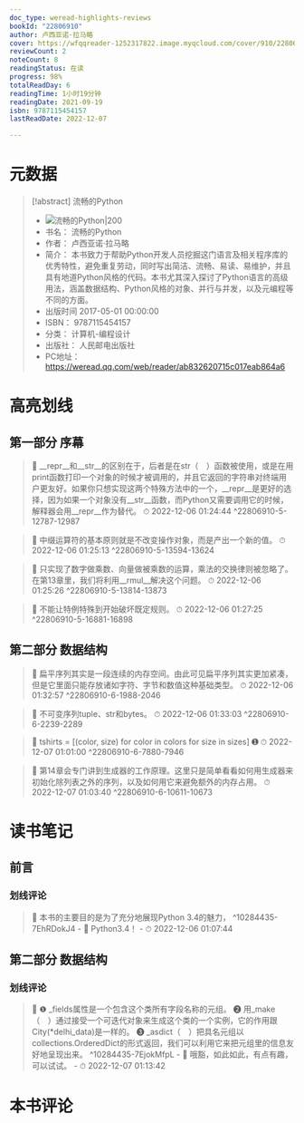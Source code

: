 ```yaml
---
doc_type: weread-highlights-reviews
bookId: "22806910"
author: 卢西亚诺·拉马略
cover: https://wfqqreader-1252317822.image.myqcloud.com/cover/910/22806910/t7_22806910.jpg
reviewCount: 2
noteCount: 8
readingStatus: 在读
progress: 98%
totalReadDay: 6
readingTime: 1小时19分钟
readingDate: 2021-09-19
isbn: 9787115454157
lastReadDate: 2022-12-07

---
```

# 元数据
> [!abstract] 流畅的Python
> - ![ 流畅的Python|200](https://wfqqreader-1252317822.image.myqcloud.com/cover/910/22806910/t7_22806910.jpg)
> - 书名： 流畅的Python
> - 作者： 卢西亚诺·拉马略
> - 简介： 本书致力于帮助Python开发人员挖掘这门语言及相关程序库的优秀特性，避免重复劳动，同时写出简洁、流畅、易读、易维护，并且具有地道Python风格的代码。本书尤其深入探讨了Python语言的高级用法，涵盖数据结构、Python风格的对象、并行与并发，以及元编程等不同的方面。
> - 出版时间 2017-05-01 00:00:00
> - ISBN： 9787115454157
> - 分类： 计算机-编程设计
> - 出版社： 人民邮电出版社
> - PC地址：https://weread.qq.com/web/reader/ab832620715c017eab864a6

# 高亮划线

## 第一部分 序幕

> 📌 __repr__和__str__的区别在于，后者是在str（　）函数被使用，或是在用print函数打印一个对象的时候才被调用的，并且它返回的字符串对终端用户更友好。如果你只想实现这两个特殊方法中的一个，__repr__是更好的选择，因为如果一个对象没有__str__函数，而Python又需要调用它的时候，解释器会用__repr__作为替代。 
> ⏱ 2022-12-06 01:24:44 ^22806910-5-12787-12987

> 📌 中缀运算符的基本原则就是不改变操作对象，而是产出一个新的值。 
> ⏱ 2022-12-06 01:25:13 ^22806910-5-13594-13624

> 📌 只实现了数字做乘数、向量做被乘数的运算，乘法的交换律则被忽略了。在第13章里，我们将利用__rmul__解决这个问题。 
> ⏱ 2022-12-06 01:25:26 ^22806910-5-13814-13873

> 📌 不能让特例特殊到开始破坏既定规则。 
> ⏱ 2022-12-06 01:27:25 ^22806910-5-16881-16898

## 第二部分 数据结构

> 📌 扁平序列其实是一段连续的内存空间。由此可见扁平序列其实更加紧凑，但是它里面只能存放诸如字符、字节和数值这种基础类型。 
> ⏱ 2022-12-06 01:32:57 ^22806910-6-1988-2046

> 📌 不可变序列tuple、str和bytes。 
> ⏱ 2022-12-06 01:33:03 ^22806910-6-2239-2289

> 📌 tshirts = [(color, size) for color in colors for size in sizes] ➊ 
> ⏱ 2022-12-07 01:01:00 ^22806910-6-7880-7946

> 📌 第14章会专门讲到生成器的工作原理。这里只是简单看看如何用生成器来初始化除列表之外的序列，以及如何用它来避免额外的内存占用。 
> ⏱ 2022-12-07 01:03:40 ^22806910-6-10611-10673

# 读书笔记

## 前言

### 划线评论
> 📌 本书的主要目的是为了充分地展现Python 3.4的魅力，  ^10284435-7EhRDokJ4
    - 💭 Python3.4！
    - ⏱ 2022-12-06 01:07:44
   
## 第二部分 数据结构

### 划线评论
> 📌 ❶ _fields属性是一个包含这个类所有字段名称的元组。
❷ 用_make（　）通过接受一个可迭代对象来生成这个类的一个实例，它的作用跟City(*delhi_data)是一样的。
❸ _asdict（　）把具名元组以collections.OrderedDict的形式返回，我们可以利用它来把元组里的信息友好地呈现出来。  ^10284435-7EjokMfpL
    - 💭 哦豁，如此如此，有点有趣，可以试试。
    - ⏱ 2022-12-07 01:13:42
   
# 本书评论
